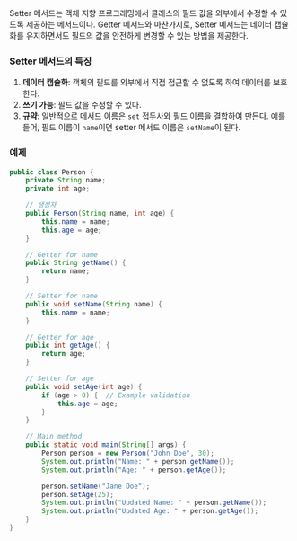 Setter 메서드는 객체 지향 프로그래밍에서 클래스의 필드 값을 외부에서 수정할 수 있도록 제공하는 메서드이다. Getter 메서드와 마찬가지로, Setter 메서드는 데이터 캡슐화를 유지하면서도 필드의 값을 안전하게 변경할 수 있는 방법을 제공한다.

### Setter 메서드의 특징

1. **데이터 캡슐화**: 객체의 필드를 외부에서 직접 접근할 수 없도록 하여 데이터를 보호한다.
2. **쓰기 가능**: 필드 값을 수정할 수 있다.
3. **규약**: 일반적으로 메서드 이름은 `set` 접두사와 필드 이름을 결합하여 만든다. 예를 들어, 필드 이름이 `name`이면 setter 메서드 이름은 `setName`이 된다.

### 예제
~~~ java
public class Person {
    private String name;
    private int age;

    // 생성자
    public Person(String name, int age) {
        this.name = name;
        this.age = age;
    }

    // Getter for name
    public String getName() {
        return name;
    }

    // Setter for name
    public void setName(String name) {
        this.name = name;
    }

    // Getter for age
    public int getAge() {
        return age;
    }

    // Setter for age
    public void setAge(int age) {
        if (age > 0) {  // Example validation
            this.age = age;
        }
    }

    // Main method 
    public static void main(String[] args) {
        Person person = new Person("John Doe", 30);
        System.out.println("Name: " + person.getName());
        System.out.println("Age: " + person.getAge());

        person.setName("Jane Doe");
        person.setAge(25);
        System.out.println("Updated Name: " + person.getName());
        System.out.println("Updated Age: " + person.getAge());
    }
}
~~~
